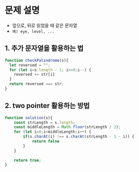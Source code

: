 # 문제 설명

- 앞으로, 뒤로 읽었을 때 같은 문자열
- `예) eye, level, ...`

## 1. 추가 문자열을 활용하는 법

```js
function checkPalindrome(s){
  let reversed = "";
  for (let i=s.length - 1; i>=0;i--) {
    reversed += str[i]
  }
  return reversed === str;
}
```

## 2. two pointer 활용하는 방법

``` javascript
function solution(s){
    const strLength = s.length;
    const middleLength = Math.floor(strLength / 2);
    for (let i=0;i<middleLength;i++) {
        if(s.charAt(i) !== s.charAt(strLength - 1 - i)) {
            return false
        }
    }
    
    return true;
}
```